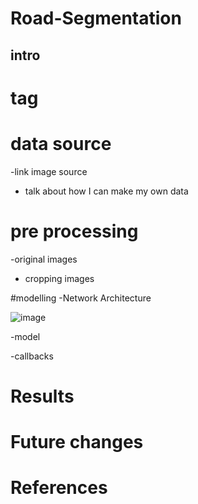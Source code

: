 # Road-Segmentation



## intro <h1> tag


# data source 
-link image source
- talk about how I can make my own data

# pre processing

-original images
- cropping images


#modelling
-Network Architecture

![image](https://user-images.githubusercontent.com/41071502/126832515-0a80c569-a1f3-44d1-9728-43e31ebfabce.png)


-model

-callbacks


# Results


# Future changes

# References
